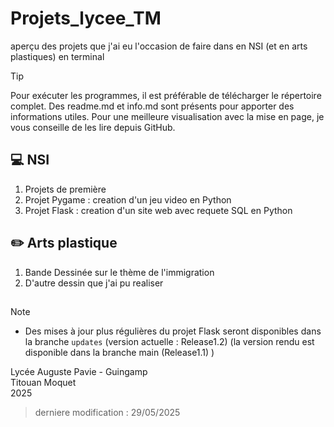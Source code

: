 # Projets_lycee_TM
aperçu des projets que j'ai eu l'occasion de faire dans en NSI (et en arts plastiques) en terminal 

> [!TIP]
> Pour exécuter les programmes, il est préférable de télécharger le répertoire complet.
> Des readme.md et info.md sont présents pour apporter des informations utiles. Pour une meilleure visualisation avec la mise en page, je vous conseille de les lire depuis GitHub.

## :computer: NSI
1. Projets de première
2. Projet Pygame : creation d'un jeu video en Python
3. Projet Flask : creation d'un site web avec requete SQL en Python 
<!--
> (le projet Flask est toujours en cours de realisation)
-->
## :pencil2: Arts plastique 

1. Bande Dessinée sur le thème de l'immigration
2. D'autre dessin que j'ai pu realiser

##  
> [!NOTE]
> + Des mises à jour plus régulières du projet Flask seront disponibles dans la branche `updates` (version actuelle : Release1.2) (la version rendu est disponible dans la branche main (Release1.1) )

Lycée Auguste Pavie - Guingamp \
Titouan Moquet \
2025

> derniere modification : 29/05/2025
